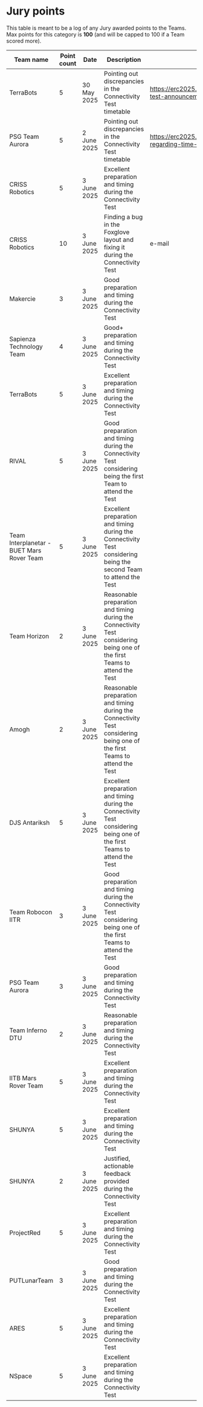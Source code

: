 # Jury points

This table is meant to be a log of any Jury awarded points to the Teams. Max points for this category is **100** (and will be capped to 100 if a Team scored more).

| Team name                                 | Point count | Date        | Description                                                                                                                | URL                                                                         |
| ----------------------------------------- | ----------- | ----------- | -------------------------------------------------------------------------------------------------------------------------- | --------------------------------------------------------------------------- |
| TerraBots                                 | 5           | 30 May 2025 | Pointing out discrepancies in the Connectivity Test timetable                                                              | https://erc2025.husarion.com/t/connectivity-test-announcement/75/2          |
| PSG Team Aurora                           | 5           | 2 June 2025 | Pointing out discrepancies in the Connectivity Test timetable                                                              | https://erc2025.husarion.com/t/clarification-regarding-time-slot-for-erc/80 |
| CRISS Robotics                            | 5           | 3 June 2025 | Excellent preparation and timing during the Connectivity Test                                                              |                                                                             |
| CRISS Robotics                            | 10          | 3 June 2025 | Finding a bug in the Foxglove layout and fixing it during the Connectivity Test                                            | e-mail                                                                      |
| Makercie                                  | 3           | 3 June 2025 | Good preparation and timing during the Connectivity Test                                                                   |                                                                             |
| Sapienza Technology Team                  | 4           | 3 June 2025 | Good+ preparation and timing during the Connectivity Test                                                                  |                                                                             |
| TerraBots                                 | 5           | 3 June 2025 | Excellent preparation and timing during the Connectivity Test                                                              |                                                                             |
| RIVAL                                     | 5           | 3 June 2025 | Good preparation and timing during the Connectivity Test considering being the first Team to attend the Test               |                                                                             |
| Team Interplanetar - BUET Mars Rover Team | 5           | 3 June 2025 | Excellent preparation and timing during the Connectivity Test considering being the second Team to attend the Test         |                                                                             |
| Team Horizon                              | 2           | 3 June 2025 | Reasonable preparation and timing during the Connectivity Test considering being one of the first Teams to attend the Test |                                                                             |
| Amogh                                     | 2           | 3 June 2025 | Reasonable preparation and timing during the Connectivity Test considering being one of the first Teams to attend the Test |                                                                             |
| DJS Antariksh                             | 5           | 3 June 2025 | Excellent preparation and timing during the Connectivity Test considering being one of the first Teams to attend the Test  |                                                                             |
| Team Robocon IITR                         | 3           | 3 June 2025 | Good preparation and timing during the Connectivity Test considering being one of the first Teams to attend the Test       |                                                                             |
| PSG Team Aurora                           | 3           | 3 June 2025 | Good preparation and timing during the Connectivity Test                                                                   |                                                                             |
| Team Inferno DTU                          | 2           | 3 June 2025 | Reasonable preparation and timing during the Connectivity Test                                                             |                                                                             |
| IITB Mars Rover Team                      | 5           | 3 June 2025 | Excellent preparation and timing during the Connectivity Test                                                              |                                                                             |
| SHUNYA                                    | 5           | 3 June 2025 | Excellent preparation and timing during the Connectivity Test                                                              |                                                                             |
| SHUNYA                                    | 2           | 3 June 2025 | Justified, actionable feedback provided during the Connectivity Test                                                       |                                                                             |
| ProjectRed                                | 5           | 3 June 2025 | Excellent preparation and timing during the Connectivity Test                                                              |                                                                             |
| PUTLunarTeam                              | 3           | 3 June 2025 | Good preparation and timing during the Connectivity Test                                                                   |                                                                             |
| ARES                                      | 5           | 3 June 2025 | Excellent preparation and timing during the Connectivity Test                                                              |                                                                             |
| NSpace                                    | 5           | 3 June 2025 | Excellent preparation and timing during the Connectivity Test                                                              |                                                                             |

